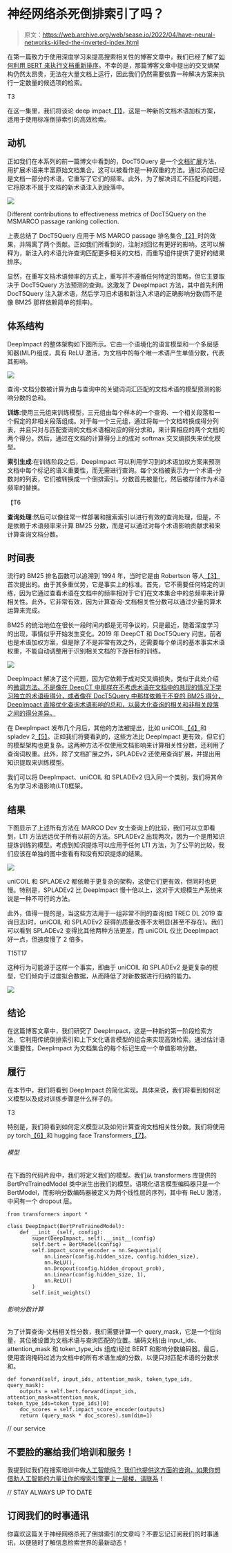 # 神经网络杀死倒排索引了吗？

> 原文：<https://web.archive.org/web/sease.io/2022/04/have-neural-networks-killed-the-inverted-index.html>

在第一篇致力于使用深度学习来提高搜索相关性的博客文章中，我们已经了解了[如何利用 BERT 来执行文档重新排序](https://web.archive.org/web/20220930010934/https://sease.io/2021/12/using-bert-to-improve-search-relevance.html)。不幸的是，那篇博客文章中提出的交叉熵架构仍然太昂贵，无法在大量文档上运行，因此我们仍然需要依靠一种解决方案来执行一定数量的候选项的检索。

T3

在这一集里，我们将谈论 deep impact[【1】](https://web.archive.org/web/20220930010934/https://arxiv.org/pdf/2104.12016.pdf)，这是一种新的文档术语加权方案，适用于使用标准倒排索引的高效检索。

## 动机

正如我们在本系列的前一篇博文中看到的，DocT5Query 是一个[文档扩展](https://web.archive.org/web/20220930010934/https://sease.io/2022/01/tackling-vocabulary-mismatch-with-document-expansion.html)方法，用扩展术语来丰富原始文档集合。这可以被看作是一种双重的方法。通过添加已经是文档一部分的术语，它重写了它们的频率。此外，为了解决词汇不匹配的问题，它将原本不属于文档的新术语注入到段落中。



![](img/2f6283f7d8ff594b92e1a1362b2fe26b.png)

Different contributions to effectiveness metrics of DocT5Query on the MSMARCO passage ranking collection.

上表总结了 DocT5Query 应用于 MS MARCO passage 排名集合[【2】](https://web.archive.org/web/20220930010934/https://microsoft.github.io/msmarco/Datasets)时的效果，并隔离了两个贡献。正如我们所看到的，注射对回忆有更好的影响。这可以解释为，新注入的术语允许查询匹配更多相关的文档，而重写组件提供了更好的结果排序。

显然，在重写文档术语频率的方式上，重写并不遵循任何特定的策略，但它主要取决于 DocT5Query 方法预测的查询。这激发了 DeepImpact 方法，其中首先利用 DocT5Query 注入新术语，然后学习旧术语和新注入术语的正确影响分数(而不是像 BM25 那样依赖简单的频率)。

## 体系结构

DeepImpact 的整体架构如下图所示。它由一个语境化的语言模型和一个多层感知器(MLP)组成，具有 ReLU 激活，为文档中的每个唯一术语产生单值分数，代表其影响。

![](img/1438368d8e729feee44b8866c6ae11e7.png)

查询-文档分数被计算为由与查询中的关键词词汇匹配的文档术语的模型预测的影响分数的总和。

**训练**:使用三元组来训练模型，三元组由每个样本的一个查询、一个相关段落和一个假定的非相关段落组成。对于每一个三元组，通过将每一个文档转换成得分列表，并且只对与匹配查询的文档术语相对应的得分求和，来计算相应的两个文档的两个得分。然后，通过在文档的计算得分上的成对 softmax 交叉熵损失来优化模型。

**索引生成**:在训练阶段之后，DeepImpact 可以利用学习到的术语加权方案来预测文档中每个标记的语义重要性，而无需进行查询。每个文档被表示为一个术语-分数对的列表，它们被转换成一个倒排索引。分数首先被量化，然后被存储作为术语频率的替换。

【T6

**查询处理**:然后可以像往常一样部署和搜索索引以进行有效的查询处理，但是，不是依赖于术语频率来计算 BM25 分数，而是可以通过对每个术语影响贡献求和来计算查询文档分数。

## 时间表

流行的 BM25 排名函数可以追溯到 1994 年，当时它是由 Robertson 等人[【3】](https://web.archive.org/web/20220930010934/https://trec.nist.gov/pubs/trec3/papers/city.ps.gz)首次提出的。由于其多重优势，它是事实上的标准。首先，它不需要任何特定的训练，因为它通过查看术语在文档中的频率相对于它们在文本集合中的总频率来计算相关性。此外，它非常有效，因为计算查询-文档相关性分数可以通过少量的算术运算来完成。

BM25 的统治地位在很长一段时间内都是无可争议的，只是最近，随着深度学习的出现，事情似乎开始发生变化。2019 年 DeepCT 和 DocT5Query 问世。前者也是术语加权方案，但是除了不是非常有效之外，还需要每个单词的基本事实术语权重，不能自动调整用于识别相关文档的下游目标的训练。

![](img/25db0a82cc70dad95c7d889e9f69c399.png)

DeepImpact 解决了这个问题，因为它依赖于成对交叉熵损失，类似于此处介绍的[微调方法。不是像在 DeepCT 中那样在不考虑术语在文档中的共现的情况下学习独立的术语级得分，或者像在 DocT5Query 中那样依赖于不变的 BM25 得分，DeepImpact 直接优化查询术语影响的总和，以最大化查询的相关和非相关段落之间的得分差异。](https://web.archive.org/web/20220930010934/https://sease.io/2021/12/using-bert-to-improve-search-relevance.html)

在 DeepImpact 发布几个月后，其他的方法被提出，比如 uniCOIL[【4】](https://web.archive.org/web/20220930010934/https://arxiv.org/abs/2106.14807)和 spladev 2[【5】](https://web.archive.org/web/20220930010934/https://arxiv.org/abs/2109.10086)。正如我们将要看到的，这些方法比 DeepImpact 更有效，但它们的模型架构也更复杂。这两种方法不仅使用文档影响来计算相关性分数，还利用了查询词权重。此外，除了文档扩展之外，SPLADEv2 还使用查询扩展，并提出用知识提取来训练模型。



我们可以将 DeepImpact、uniCOIL 和 SPLADEv2 归入同一个类别，我们将其命名为学习术语影响(LTI)框架。

## 结果

下图显示了上述所有方法在 MARCO Dev 女士查询上的比较，我们可以立即看到，LTI 方法远远优于所有以前的方法。SPLADEv2 出现两次，因为一个是用知识提炼训练的模型。考虑到知识提炼可以应用于任何 LTI 方法，为了公平的比较，我们应该在单独的图中查看有和没有知识提炼的结果。



![](img/c2bfe529884fc084f1248b2d46333028.png)

uniCOIL 和 SPLADEv2 都依赖于更复杂的架构，这使它们更有效，但同时也更慢。特别是，SPLADEv2 比 DeepImpact 慢十倍以上，这对于大规模生产系统来说是一种不可行的方法。

此外，值得一提的是，当这些方法用于一组非常不同的查询(如 TREC DL 2019 查询日志)时，uniCOIL 和 SPLADEv2 获得的质量改善不太明显(甚至不存在)。我们可以看到 SPLADEv2 变得比其他两种方法更差，而 uniCOIL 仅比 DeepImpact 好一点，但速度慢了 2 倍多。

T15T17

这种行为可能源于这样一个事实，即由于 uniCOIL 和 SPLADEv2 是更复杂的模型，它们倾向于过度拟合数据，从而降低了对新数据进行归纳的能力。

![](img/30bf8dd9a58063f5551c3ea60856c08d.png)

## 结论

在这篇博客文章中，我们研究了 DeepImpact，这是一种新的第一阶段检索方法，它利用传统倒排索引和上下文化语言模型的组合来实现高效检索。通过估计语义重要性，DeepImpact 为文档集合的每个标记生成一个单值影响分数。

## 履行

在本节中，我们将看到 DeepImpact 的简化实现。具体来说，我们将看到如何定义模型以及成对训练步骤是什么样子的。

T3

特别是，我们将看到如何定义模型以及如何计算查询文档相关性分数。我们将使用 py torch[【6】](https://web.archive.org/web/20220930010934/https://pytorch.org/)和 hugging face Transformers[【7】](https://web.archive.org/web/20220930010934/https://github.com/huggingface/transformers)。

###### 模型

在下面的代码片段中，我们将定义我们的模型。我们从 transformers 库提供的 BertPreTrainedModel 类中派生出我们的模型。语境化语言模型编码器只是一个 BertModel，而影响分数编码器被定义为两个线性层的序列，其中有 ReLU 激活，中间有一个 dropout 层。

```
from transformers import *

class DeepImpact(BertPreTrainedModel):
    def __init__(self, config):
        super(DeepImpact, self).__init__(config)
        self.bert = BertModel(config)
        self.impact_score_encoder = nn.Sequential(
            nn.Linear(config.hidden_size, config.hidden_size),
            nn.ReLU(),
            nn.Dropout(config.hidden_dropout_prob),
            nn.Linear(config.hidden_size, 1),
            nn.ReLU()
        )
        self.init_weights()
```

###### 影响分数计算

为了计算查询-文档相关性分数，我们需要计算一个 query_mask，它是一个位向量，其位被设置为文档术语与查询匹配的位置。编码文档(由 input_ids、attention_mask 和 token_type_ids 组成)经过 BERT 和影响分数编码器。最后，使用查询掩码过滤为文档中的所有术语生成的分数，以便只对匹配术语的分数求和。

```
def forward(self, input_ids, attention_mask, token_type_ids, query_mask):
    outputs = self.bert.forward(input_ids, attention_mask=attention_mask, 
token_type_ids=token_type_ids)[0]
    doc_scores = self.impact_score_encoder(outputs)
    return (query_mask * doc_scores).sum(dim=1)
```

// our service

## 不要脸的塞给我们培训和服务！

我提到过我们在搜索培训中做[人工智能吗？
我们也提供这方面的咨询，](https://web.archive.org/web/20220930010934/https://sease.io/artificial-intelligence-in-search-training)[如果你想借助人工智能的力量让你的搜索引擎更上一层楼，请联系](https://web.archive.org/web/20220930010934/https://sease.io/contacts)！

// STAY ALWAYS UP TO DATE

## 订阅我们的时事通讯

你喜欢这篇关于神经网络杀死了倒排索引的文章吗？不要忘记订阅我们的时事通讯，以便随时了解信息检索世界的最新动态！